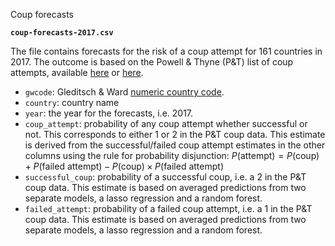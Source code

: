 Coup forecasts

**`coup-forecasts-2017.csv`**

The file contains forecasts for the risk of a coup attempt for 161 countries in 2017. The outcome is based on the Powell & Thyne (P&T) list of coup attempts, available [here](http://www.jonathanmpowell.com/coup-detat-dataset.html) or [here](http://www.uky.edu/~clthyn2/coup_data/home.htm). 

- `gwcode`: Gleditsch & Ward [numeric country code](http://privatewww.essex.ac.uk/~ksg/statelist.html). 
- `country`: country name
- `year`: the year for the forecasts, i.e. 2017.
- `coup_attempt`: probability of any coup attempt whether successful or not. This corresponds to either 1 or 2 in the P&T coup data. This estimate is derived from the successful/failed coup attempt estimates in the other columns using the rule for probability disjunction: $P(\textrm{attempt}) = P(\textrm{coup}) + P(\textrm{failed attempt}) - P(\textrm{coup}) \times P(\textrm{failed attempt})$
- `successful_coup`: probability of a successful coup, i.e. a 2 in the P&T coup data. This estimate is based on averaged predictions from two separate models, a lasso regression and a random forest. 
- `failed_attempt`: probability of a failed coup attempt, i.e. a 1 in the P&T coup data. This estimate is based on averaged predictions from two separate models, a lasso regression and a random forest. 